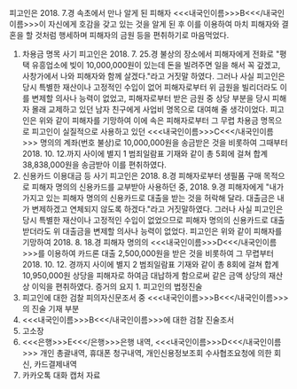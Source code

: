 피고인은 2018. 7.경 속초에서 만나 알게 된 피해자 <<<내국인이름>>>B<<</내국인이름>>>이 자신에게 호감을 갖고 있는 것을 알게 된 후 이를 이용하여 마치 피해자와 결혼을 할 것처럼 행세하며 피해자의 금원 등을 편취하기로 마음먹었다.
1. 차용금 명목 사기
피고인은 2018. 7. 25.경 불상의 장소에서 피해자에게 전화로 "평택 유흥업소에 빚이 10,000,000원이 있는데 돈을 빌려주면 일을 해서 꼭 갚겠고, 사창가에서 나와 피해자와 함께 살겠다."라고 거짓말 하였다.
그러나 사실 피고인은 당시 특별한 재산이나 고정적인 수입이 없어 피해자로부터 위 금원을 빌리더라도 이를 변제할 의사나 능력이 없었고, 피해자로부터 받은 금원 중 상당 부분을 당시 피해자 몰래 교제하고 있던 남자 친구에게 사업비 명목으로 대여해 줄 생각이었다.
피고인은 위와 같이 피해자를 기망하여 이에 속은 피해자로부터 그 무렵 차용금 명목으로 피고인이 실질적으로 사용하고 있던 <<<내국인이름>>>C<<</내국인이름>>> 명의의 계좌(번호 불상)로 10,000,000원을 송금받은 것을 비롯하여 그때부터 2018. 10. 12.까지 사이에 별지 1 범죄일람표 기재와 같이 총 5회에 걸쳐 합계 38,838,000원을 송금받아 이를 편취하였다.
2. 신용카드 이용대금 등 사기
피고인은 2018. 8.경 피해자로부터 생필품 구매 목적으로 피해자 명의의 신용카드를 교부받아 사용하던 중, 2018. 9.경 피해자에게 "내가 가지고 있는 피해자 명의의 신용카드로 대출을 받는 것을 허락해 달라. 대출금은 내가 변제하겠고 연체되지 않도록 하겠다."라고 거짓말하였다.
그러나 사실 피고인은 당시 특별한 재산이나 고정적인 수입이 없었으므로 피해자 명의의 신용카드로 대출받더라도 위 대출금을 변제할 의사나 능력이 없었다.
피고인은 위와 같이 피해자를 기망하여 2018. 8. 18.경 피해자 명의의 <<<내국인이름>>>D<<</내국인이름>>>를 이용하여 카드론 대출 2,500,000원을 받은 것을 비롯하여 그 무렵부터 2018. 10. 12. 경까지 사이에 별지 2 범죄일람표 기재와 같이 총 8회에 걸쳐 합계 10,950,000원 상당을 피해자로 하여금 대납하게 함으로써 같은 금액 상당의 재산상 이익을 편취하였다.
증거의 요지 1. 피고인의 법정진술
1. 피고인에 대한 검찰 피의자신문조서 중 <<<내국인이름>>>B<<</내국인이름>>>의 진술 기재 부분
1. <<<내국인이름>>>B<<</내국인이름>>>에 대한 검찰 진술조서
1. 고소장
1. <<<은행>>>E<<</은행>>>은행 내역, <<<내국인이름>>>D<<</내국인이름>>> 개인 총괄내역, 휴대폰 청구내역, 개인신용정보조회 수사협조요청에 의한 회신, 카드결제내역
1. 카카오톡 대화 캡처 자료
